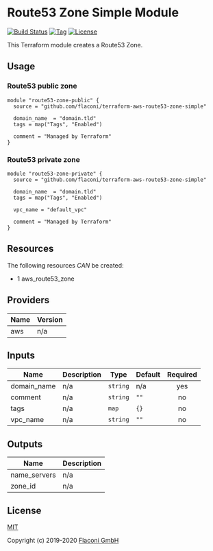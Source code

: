 # Route53 Zone Simple Module

[![Build Status](https://travis-ci.com/Flaconi/terraform-aws-route53-zone-simple.svg?branch=master)](https://travis-ci.com/Flaconi/terraform-aws-route53-zone-simple)
[![Tag](https://img.shields.io/github/tag/Flaconi/terraform-aws-route53-zone-simple.svg)](https://github.com/Flaconi/terraform-aws-route53-zone-simple/releases)
[![License](https://img.shields.io/badge/license-MIT-blue.svg)](https://opensource.org/licenses/MIT)

This Terraform module creates a Route53 Zone.

## Usage

### Route53 public zone

```hcl
module "route53-zone-public" {
  source = "github.com/flaconi/terraform-aws-route53-zone-simple"

  domain_name  = "domain.tld"
  tags = map("Tags", "Enabled")

  comment = "Managed by Terraform"
}
```

### Route53 private zone

```hcl
module "route53-zone-private" {
  source = "github.com/flaconi/terraform-aws-route53-zone-simple"

  domain_name  = "domain.tld"
  tags = map("Tags", "Enabled")

  vpc_name = "default_vpc"

  comment = "Managed by Terraform"
}
```

## Resources

The following resources _CAN_ be created:

- 1 aws_route53_zone

<!-- BEGINNING OF PRE-COMMIT-TERRAFORM DOCS HOOK -->
## Providers

| Name | Version |
|------|---------|
| aws | n/a |

## Inputs

| Name | Description | Type | Default | Required |
|------|-------------|------|---------|:-----:|
| domain\_name | n/a | `string` | n/a | yes |
| comment | n/a | `string` | `""` | no |
| tags | n/a | `map` | `{}` | no |
| vpc\_name | n/a | `string` | `""` | no |

## Outputs

| Name | Description |
|------|-------------|
| name\_servers | n/a |
| zone\_id | n/a |

<!-- END OF PRE-COMMIT-TERRAFORM DOCS HOOK -->


## License

[MIT](LICENSE)

Copyright (c) 2019-2020 [Flaconi GmbH](https://github.com/Flaconi)
